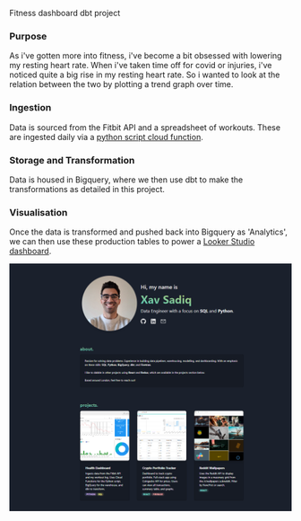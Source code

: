 Fitness dashboard dbt project

### Purpose

As i've gotten more into fitness, i've become a bit obsessed with lowering my resting heart rate. When i've taken time off for covid or injuries, i've noticed quite a big rise in my resting heart rate.
So i wanted to look at the relation between the two by plotting a trend graph over time.

### Ingestion

Data is sourced from the Fitbit API and a spreadsheet of workouts. These are ingested daily via a [python script cloud function](https://github.com/Xavsadiq/Fitbit-Cloud-Function-Daily).

### Storage and Transformation

Data is housed in Bigquery, where we then use dbt to make the transformations as detailed in this project.

### Visualisation

Once the data is transformed and pushed back into Bigquery as 'Analytics', we can then use these production tables to power a [Looker Studio dashboard](https://datastudio.google.com/u/0/reporting/300aa1a3-6867-425e-a42d-72b4d98747d0/page/tEnnC).

![Screenshot](https://github.com/Xavsadiq/personal-portfolio/blob/main/portfolio-snap.PNG "Portfolio Snapshot")